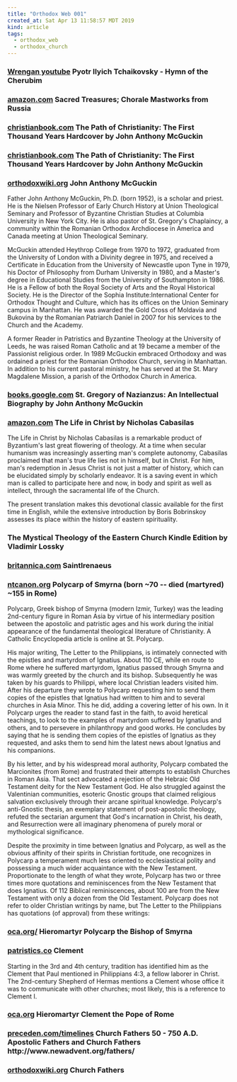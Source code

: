 ```yaml
---
title: "Orthodox Web 001"
created_at: Sat Apr 13 11:58:57 MDT 2019
kind: article
tags:
  - orthodox_web
  - orthodox_church
---
```


<h3>
<a href="https://www.youtube.com/watch?v=OPlK5HwFxcw" target="_blank">Wrengan youtube</a>
  Pyotr Ilyich Tchaikovsky - Hymn of the Cherubim
</h3>

<h3>
  <a href="https://www.amazon.com/Sacred-Treasures-Choral-Masterworks-Russia/dp/B000000X8J" target="_blank">amazon.com</a>
  Sacred Treasures; Chorale Mastworks from Russia
</h3>

<h3>
  <a href="https://www.christianbook.com/the-path-christianity-first-thousand-years/john-mcguckin/9780830840984/pd/840984" target="_blank">christianbook.com</a>
  The Path of Christianity: The First Thousand Years Hardcover by John Anthony McGuckin 
</h3>

<h3>
  <a href="https://www.christianbook.com/the-path-christianity-first-thousand-years/john-mcguckin/9780830840984/pd/840984" target="_blank">christianbook.com</a>
  The Path of Christianity: The First Thousand Years Hardcover by John Anthony McGuckin 
</h3>

<h3>
  <a href="https://orthodoxwiki.org/John_Anthony_McGuckin" target="_blank">orthodoxwiki.org</a>
  John Anthony McGuckin
</h3>

Father John Anthony McGuckin, Ph.D. (born 1952), is a scholar and
priest. He is the Nielsen Professor of Early Church History at Union
Theological Seminary and Professor of Byzantine Christian Studies at
Columbia University in New York City. He is also pastor of St. Gregory's
Chaplaincy, a community within the Romanian Orthodox Archdiocese in
America and Canada meeting at Union Theological Seminary.

McGuckin attended Heythrop College from 1970 to 1972, graduated from
the University of London with a Divinity degree in 1975, and received
a Certificate in Education from the University of Newcastle upon Tyne
in 1979, his Doctor of Philosophy from Durham University in 1980,
and a Master's degree in Educational Studies from the University of
Southampton in 1986. He is a Fellow of both the Royal Society of Arts
and the Royal Historical Society. He is the Director of the Sophia
Institute:International Center for Orthodox Thought and Culture, which
has its offices on the Union Seminary campus in Manhattan. He was awarded
the Gold Cross of Moldavia and Bukovina by the Romanian Patriarch Daniel
in 2007 for his services to the Church and the Academy.

A former Reader in Patristics and Byzantine Theology at the University
of Leeds, he was raised Roman Catholic and at 19 became a member of
the Passionist religious order. In 1989 McGuckin embraced Orthodoxy
and was ordained a priest for the Romanian Orthodox Church, serving in
Manhattan. In addition to his current pastoral ministry, he has served
at the St. Mary Magdalene Mission, a parish of the Orthodox Church
in America.

<h3>
  <a href="https://books.google.com/books/about/St_Gregory_of_Nazianzus.html?id=7jervOqijlwC" target="_blank">books.google.com</a>
  St. Gregory of Nazianzus: An Intellectual Biography
  by John Anthony McGuckin
</h3>

<h3>
  <a href="https://www.amazon.com/Life-Christ-English-Ancient-Greek/dp/0913836125/ref=cm_cr_arp_d_product_top?ie=UTF8" target="_blank">amazon.com</a>
  The Life in Christ by Nicholas Cabasilas
</h3>

The Life in Christ by Nicholas Cabasilas is a remarkable product of
Byzantium's last great flowering of theology. At a time when secular
humanism was increasingly asserting man's complete autonomy, Cabasilas
proclaimed that man's true life lies not in himself, but in Christ. For
him, man's redemption in Jesus Christ is not just a matter of history,
which can be elucidated simply by scholarly endeavor. It is a saving
event in which man is called to participate here and now, in body and
spirit as well as intellect, through the sacramental life of the Church.

The present translation makes this devotional classic available for
the first time in English, while the extensive introduction by Boris
Bobrinskoy assesses its place within the history of eastern spirituality.

<h3>
  <a href="https://www.amazon.com/Mystical-Theology-Eastern-Church-ebook/dp/B010OPFH1C/ref=cm_cr_arp_d_product_top?ie=UTF8" target="_blank"amazon.com></a>
  The Mystical Theology of the Eastern Church Kindle Edition
  by Vladimir Lossky
</h3>

<h3>
  <a href="https://www.britannica.com/biography/Saint-Irenaeus" target="_blank">britannica.com</a>
  SaintIrenaeus
</h3>

<h3>
  <a href="http://www.ntcanon.org/Polycarp.shtml" target="_blank">ntcanon.org</a>
  Polycarp of Smyrna (born ~70 -- died (martyred) ~155 in Rome)   
</h3>

Polycarp, Greek bishop of Smyrna (modern Izmir, Turkey) was the leading
2nd-century figure in Roman Asia by virtue of his intermediary position
between the apostolic and patristic ages and his work during the initial
appearance of the fundamental theological literature of Christianity. A
Catholic Encyclopedia article is online at St. Polycarp.

His major writing, The Letter to the Philippians, is intimately connected
with the epistles and martyrdom of Ignatius. About 110 CE, while en route
to Rome where he suffered martyrdom, Ignatius passed through Smyrna and
was warmly greeted by the church and its bishop. Subsequently he was
taken by his guards to Philippi, where local Christian leaders visited
him. After his departure they wrote to Polycarp requesting him to send
them copies of the epistles that Ignatius had written to him and to
several churches in Asia Minor. This he did, adding a covering letter
of his own. In it Polycarp urges the reader to stand fast in the faith,
to avoid heretical teachings, to look to the examples of martyrdom
suffered by Ignatius and others, and to persevere in philanthropy and
good works. He concludes by saying that he is sending them copies of
the epistles of Ignatius as they requested, and asks them to send him
the latest news about Ignatius and his companions.

By his letter, and by his widespread moral authority, Polycarp combated
the Marcionites (from Rome) and frustrated their attempts to establish
Churches in Roman Asia. That sect advocated a rejection of the Hebraic Old
Testament deity for the New Testament God. He also struggled against the
Valentinian communities, esoteric Gnostic groups that claimed religious
salvation exclusively through their arcane spiritual knowledge. Polycarp's
anti-Gnostic thesis, an exemplary statement of post-apostolic theology,
refuted the sectarian argument that God's incarnation in Christ, his
death, and Resurrection were all imaginary phenomena of purely moral or
mythological significance.

Despite the proximity in time between Ignatius and Polycarp, as well
as the obvious affinity of their spirits in Christian fortitude,
one recognizes in Polycarp a temperament much less oriented to
ecclesiastical polity and possessing a much wider acquaintance with the
New Testament. Proportionate to the length of what they wrote, Polycarp
has two or three times more quotations and reminiscences from the New
Testament that does Ignatius. Of 112 Biblical reminiscences, about 100 are
from the New Testament with only a dozen from the Old Testament. Polycarp
does not refer to older Christian writings by name, but The Letter to
the Philippians has quotations (of approval) from these writings:

<h3>
  <a href="https://oca.org/saints/lives/2017/02/23/100589-hieromartyr-polycarp-the-bishop-of-smyrna" target="_blank">oca.org/</a>
  Hieromartyr Polycarp the Bishop of Smyrna
</h3>

<h3>
  <a href="https://www.patristics.co/clement/" target="_blank">patristics.co</a>
  Clement
</h3>

Starting in the 3rd and 4th century, tradition has identified him as
the Clement that Paul mentioned in Philippians 4:3, a fellow laborer
in Christ. The 2nd-century Shepherd of Hermas mentions a Clement whose
office it was to communicate with other churches; most likely, this is
a reference to Clement I.

<h3>
  <a href="http://oca.org/saints/lives/2019/11/25/103393-hieromartyr-clement-the-pope-of-rome" target="_blank">oca.org</a>
  Hieromartyr Clement the Pope of Rome
</h3>

<h3>
<a href="https://www.preceden.com/timelines/10328-church-fathers-50---750-a-d-" target="_blank">preceden.com/timelines</a>
  Church Fathers 50 - 750 A.D.  Apostolic Fathers and Church Fathers http://www.newadvent.org/fathers/
</h3>

<h3>
  <a href="https://orthodoxwiki.org/Church_Fathers" target="_blank">orthodoxwiki.org</a>
  Church Fathers
</h3>

<!--
html boilerplate fragments
<a href="" target="_blank"></a>
<a name=""></a>
<img src="" width="400px">
<ul>
  <li></li>
  <li><a href="" target="_blank"></a></li>
</ul>
<pre>
</pre>
<p style="margin-bottom: 2em;"></p>
<hr style="border: 0; height: 3px; background: #333; background-image: linear-gradient(to right, #ccc, #333, #ccc);">
<pre><code>
</code></pre>
<math xmlns='http://www.w3.org/1998/Math/MathML' display='block'>
</math>
:-->
